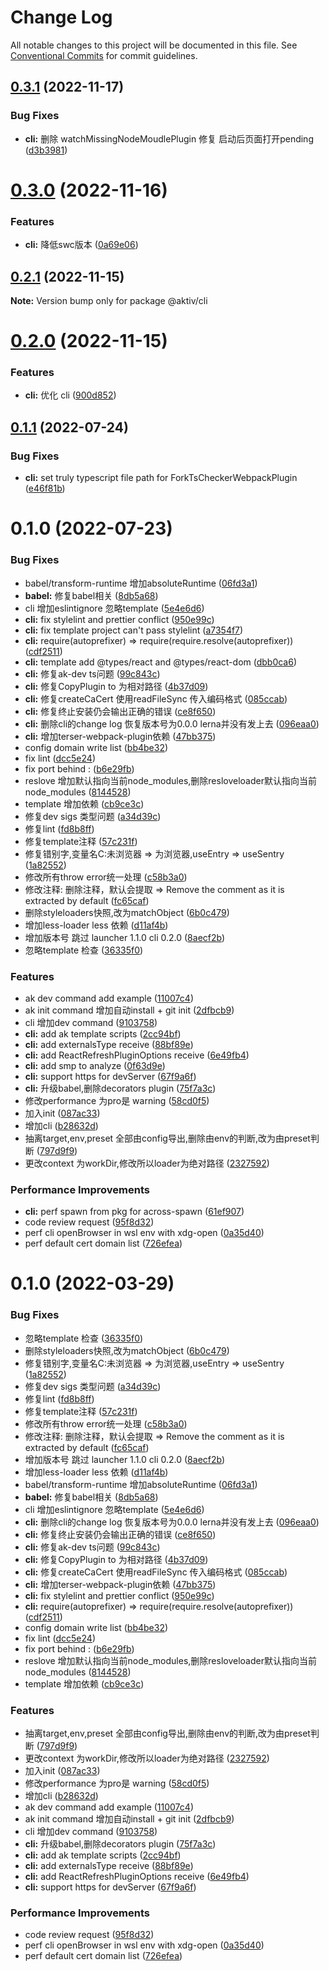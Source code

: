 # Change Log

All notable changes to this project will be documented in this file.
See [Conventional Commits](https://conventionalcommits.org) for commit guidelines.

## [0.3.1](https://github.com/myNameIsDu/aktiv/compare/@aktiv/cli@0.3.0...@aktiv/cli@0.3.1) (2022-11-17)


### Bug Fixes

* **cli:** 删除 watchMissingNodeMoudlePlugin 修复 启动后页面打开pending ([d3b3981](https://github.com/myNameIsDu/aktiv/commit/d3b398174e27dc0813f1bc885c446f7c84a5a7fd))





# [0.3.0](https://github.com/myNameIsDu/aktiv/compare/@aktiv/cli@0.2.1...@aktiv/cli@0.3.0) (2022-11-16)


### Features

* **cli:** 降低swc版本 ([0a69e06](https://github.com/myNameIsDu/aktiv/commit/0a69e0616e1b5f9d580d524f0c682b37f15e5959))





## [0.2.1](https://github.com/myNameIsDu/aktiv/compare/@aktiv/cli@0.2.0...@aktiv/cli@0.2.1) (2022-11-15)

**Note:** Version bump only for package @aktiv/cli





# [0.2.0](https://github.com/myNameIsDu/aktiv/compare/@aktiv/cli@0.1.1...@aktiv/cli@0.2.0) (2022-11-15)


### Features

* **cli:** 优化 cli ([900d852](https://github.com/myNameIsDu/aktiv/commit/900d8529e77c386f433ad304312c56b154cd6b13))





## [0.1.1](https://github.com/myNameIsDu/aktiv/compare/@aktiv/cli@0.1.0...@aktiv/cli@0.1.1) (2022-07-24)


### Bug Fixes

* **cli:** set truly typescript file path for ForkTsCheckerWebpackPlugin ([e46f81b](https://github.com/myNameIsDu/aktiv/commit/e46f81b31e33631704c8496604cc45e4d3748d45))





# 0.1.0 (2022-07-23)


### Bug Fixes

* babel/transform-runtime 增加absoluteRuntime ([06fd3a1](https://github.com/myNameIsDu/aktiv/commit/06fd3a1e8ce7e9bcc063d9d73b1e33913301d200))
* **babel:** 修复babel相关 ([8db5a68](https://github.com/myNameIsDu/aktiv/commit/8db5a68c62970c754408aed4d6f779cfae4cca4c))
* cli 增加eslintignore 忽略template ([5e4e6d6](https://github.com/myNameIsDu/aktiv/commit/5e4e6d699adfbf1dcd9fee208aa4a53c60541365))
* **cli:** fix stylelint and prettier conflict ([950e99c](https://github.com/myNameIsDu/aktiv/commit/950e99c6ee436a9fe72cb9b3a542255ce2b10d28))
* **cli:** fix template project can't pass stylelint ([a7354f7](https://github.com/myNameIsDu/aktiv/commit/a7354f71bb376918afc49d61703a74f38ca3c7f7))
* **cli:** require(autoprefixer) => require(require.resolve(autoprefixer)) ([cdf2511](https://github.com/myNameIsDu/aktiv/commit/cdf2511d5119ecd1eecd4ed875e6b3e465f95ad7))
* **cli:** template add @types/react and @types/react-dom ([dbb0ca6](https://github.com/myNameIsDu/aktiv/commit/dbb0ca6aeb06f125aa1a3ef0cc8ae82b7a738899))
* **cli:** 修复ak-dev ts问题 ([99c843c](https://github.com/myNameIsDu/aktiv/commit/99c843c29e09fe7bb98b4c0b1ec21d1d8bf45af7))
* **cli:** 修复CopyPlugin to 为相对路径 ([4b37d09](https://github.com/myNameIsDu/aktiv/commit/4b37d09ab2faefd35a922222ecdb1411c9f0572d))
* **cli:** 修复createCaCert 使用readFileSync 传入编码格式 ([085ccab](https://github.com/myNameIsDu/aktiv/commit/085ccabb6e1d6705e1d8c89384a53ba24b6b4477))
* **cli:** 修复终止安装仍会输出正确的错误 ([ce8f650](https://github.com/myNameIsDu/aktiv/commit/ce8f650bae165d19bb307e5f53d36d91411df775))
* **cli:** 删除cli的change log 恢复版本号为0.0.0 lerna并没有发上去 ([096eaa0](https://github.com/myNameIsDu/aktiv/commit/096eaa06f6b80995765c21f53ba4e049b223a9cb))
* **cli:** 增加terser-webpack-plugin依赖 ([47bb375](https://github.com/myNameIsDu/aktiv/commit/47bb3756800d795bda685bb77cfa695a8004b5b3))
* config domain write list ([bb4be32](https://github.com/myNameIsDu/aktiv/commit/bb4be32763d90430e084cbcf777924fd75d8b2fe))
* fix lint ([dcc5e24](https://github.com/myNameIsDu/aktiv/commit/dcc5e24faf6e3127ef5725b4e6c0ed17919fc10e))
* fix port behind : ([b6e29fb](https://github.com/myNameIsDu/aktiv/commit/b6e29fb2842ddd6be74beff07fdd18b1b4a49216))
* reslove 增加默认指向当前node_modules,删除resloveloader默认指向当前node_modules ([8144528](https://github.com/myNameIsDu/aktiv/commit/814452812a2a7e703f4fd963193c81752328d934))
* template 增加依赖 ([cb9ce3c](https://github.com/myNameIsDu/aktiv/commit/cb9ce3c85cf878524be40bfec3ca79cf4d37f2f8))
* 修复dev sigs 类型问题 ([a34d39c](https://github.com/myNameIsDu/aktiv/commit/a34d39cc37da4b3e973b283f7abacb3cf03ad263))
* 修复lint ([fd8b8ff](https://github.com/myNameIsDu/aktiv/commit/fd8b8ff0f248a4cddbf5a81ecd39fa59be0beafe))
* 修复template注释 ([57c231f](https://github.com/myNameIsDu/aktiv/commit/57c231fa3b048ff5e3739d1aac5ebd0f4f703ae7))
* 修复错别字,变量名C:未浏览器 => 为浏览器,useEntry => useSentry ([1a82552](https://github.com/myNameIsDu/aktiv/commit/1a82552de209e76cef50508db465942934470b13))
* 修改所有throw error统一处理 ([c58b3a0](https://github.com/myNameIsDu/aktiv/commit/c58b3a0526d8f0747d91d0910b8a41c1a9222aa4))
* 修改注释: 删除注释，默认会提取 => Remove the comment as it is extracted by default ([fc65caf](https://github.com/myNameIsDu/aktiv/commit/fc65caf58c6653c38d2e61e17893b4576ac6acfa))
* 删除styleloaders快照,改为matchObject ([6b0c479](https://github.com/myNameIsDu/aktiv/commit/6b0c4794fb4e073e35dfe9cdd750cbf6ca1810a5))
* 增加less-loader less 依赖 ([d11af4b](https://github.com/myNameIsDu/aktiv/commit/d11af4b8a1603bfa69a313c5b61d2ac44e70f057))
* 增加版本号 跳过 launcher 1.1.0 cli 0.2.0 ([8aecf2b](https://github.com/myNameIsDu/aktiv/commit/8aecf2b934546505c9a07b727ae791f2083531ea))
* 忽略template 检查 ([36335f0](https://github.com/myNameIsDu/aktiv/commit/36335f0a4e006747689a32b9a18550d10de64f77))


### Features

* ak dev command add example ([11007c4](https://github.com/myNameIsDu/aktiv/commit/11007c4c21a126236be555e09c488f567e4b8788))
* ak init command 增加自动install + git init ([2dfbcb9](https://github.com/myNameIsDu/aktiv/commit/2dfbcb96c1bbc64d86d6b60c0088c7fc5f92c68a))
* cli 增加dev command ([9103758](https://github.com/myNameIsDu/aktiv/commit/9103758f0ca8f2428db24dc558cbe31b57b71ec6))
* **cli:** add ak template scripts ([2cc94bf](https://github.com/myNameIsDu/aktiv/commit/2cc94bf3aab868269c5165f25066e5f8bed21344))
* **cli:** add externalsType receive ([88bf89e](https://github.com/myNameIsDu/aktiv/commit/88bf89e222c3dc40d1872d006ab3e413bdf05f44))
* **cli:** add ReactRefreshPluginOptions receive ([6e49fb4](https://github.com/myNameIsDu/aktiv/commit/6e49fb435ec2a1432ed2b3225da6bcf0a5f057e2))
* **cli:** add smp to analyze ([0f63d9e](https://github.com/myNameIsDu/aktiv/commit/0f63d9e1af161f47d64640cff61bf4c4c388c781))
* **cli:** support https for devServer ([67f9a6f](https://github.com/myNameIsDu/aktiv/commit/67f9a6f991753d4e11fc3ebfdd91dbc3f109c9fa))
* **cli:** 升级babel,删除decorators plugin ([75f7a3c](https://github.com/myNameIsDu/aktiv/commit/75f7a3c621a556b6c289022c1fffb591f8cb3294))
* 修改performance 为pro是 warning ([58cd0f5](https://github.com/myNameIsDu/aktiv/commit/58cd0f508060eef3ffbfd592bd9d4a2ad3973ef4))
* 加入init ([087ac33](https://github.com/myNameIsDu/aktiv/commit/087ac33c92025141bdbbfd1b28e699a880a289ff))
* 增加cli ([b28632d](https://github.com/myNameIsDu/aktiv/commit/b28632de294d0bb6082ce2ebd873c750df350ed7))
* 抽离target,env,preset 全部由config导出,删除由env的判断,改为由preset判断 ([797d9f9](https://github.com/myNameIsDu/aktiv/commit/797d9f99286bed988347feaf5c95e99dbf596c91))
* 更改context 为workDir,修改所以loader为绝对路径 ([2327592](https://github.com/myNameIsDu/aktiv/commit/23275929031ddd110e0d4c5cf73669742ad7d413))


### Performance Improvements

* **cli:** perf spawn from pkg for across-spawn ([61ef907](https://github.com/myNameIsDu/aktiv/commit/61ef907cd2f3c7685251ce4b64b6d07b741e4886))
* code review request ([95f8d32](https://github.com/myNameIsDu/aktiv/commit/95f8d32d5f2533b12034117e316d8548e89008d3))
* perf cli openBrowser in wsl env with xdg-open ([0a35d40](https://github.com/myNameIsDu/aktiv/commit/0a35d400323b2c8231515ede4fcbecbfb78519b8))
* perf default cert domain list ([726efea](https://github.com/myNameIsDu/aktiv/commit/726efea284482cf253426caffd3cad49640880b6))





# 0.1.0 (2022-03-29)


### Bug Fixes

* 忽略template 检查 ([36335f0](https://github.com/myNameIsDu/aktiv/commit/36335f0a4e006747689a32b9a18550d10de64f77))
* 删除styleloaders快照,改为matchObject ([6b0c479](https://github.com/myNameIsDu/aktiv/commit/6b0c4794fb4e073e35dfe9cdd750cbf6ca1810a5))
* 修复错别字,变量名C:未浏览器 => 为浏览器,useEntry => useSentry ([1a82552](https://github.com/myNameIsDu/aktiv/commit/1a82552de209e76cef50508db465942934470b13))
* 修复dev sigs 类型问题 ([a34d39c](https://github.com/myNameIsDu/aktiv/commit/a34d39cc37da4b3e973b283f7abacb3cf03ad263))
* 修复lint ([fd8b8ff](https://github.com/myNameIsDu/aktiv/commit/fd8b8ff0f248a4cddbf5a81ecd39fa59be0beafe))
* 修复template注释 ([57c231f](https://github.com/myNameIsDu/aktiv/commit/57c231fa3b048ff5e3739d1aac5ebd0f4f703ae7))
* 修改所有throw error统一处理 ([c58b3a0](https://github.com/myNameIsDu/aktiv/commit/c58b3a0526d8f0747d91d0910b8a41c1a9222aa4))
* 修改注释: 删除注释，默认会提取 => Remove the comment as it is extracted by default ([fc65caf](https://github.com/myNameIsDu/aktiv/commit/fc65caf58c6653c38d2e61e17893b4576ac6acfa))
* 增加版本号 跳过 launcher 1.1.0 cli 0.2.0 ([8aecf2b](https://github.com/myNameIsDu/aktiv/commit/8aecf2b934546505c9a07b727ae791f2083531ea))
* 增加less-loader less 依赖 ([d11af4b](https://github.com/myNameIsDu/aktiv/commit/d11af4b8a1603bfa69a313c5b61d2ac44e70f057))
* babel/transform-runtime 增加absoluteRuntime ([06fd3a1](https://github.com/myNameIsDu/aktiv/commit/06fd3a1e8ce7e9bcc063d9d73b1e33913301d200))
* **babel:** 修复babel相关 ([8db5a68](https://github.com/myNameIsDu/aktiv/commit/8db5a68c62970c754408aed4d6f779cfae4cca4c))
* cli 增加eslintignore 忽略template ([5e4e6d6](https://github.com/myNameIsDu/aktiv/commit/5e4e6d699adfbf1dcd9fee208aa4a53c60541365))
* **cli:** 删除cli的change log 恢复版本号为0.0.0 lerna并没有发上去 ([096eaa0](https://github.com/myNameIsDu/aktiv/commit/096eaa06f6b80995765c21f53ba4e049b223a9cb))
* **cli:** 修复终止安装仍会输出正确的错误 ([ce8f650](https://github.com/myNameIsDu/aktiv/commit/ce8f650bae165d19bb307e5f53d36d91411df775))
* **cli:** 修复ak-dev ts问题 ([99c843c](https://github.com/myNameIsDu/aktiv/commit/99c843c29e09fe7bb98b4c0b1ec21d1d8bf45af7))
* **cli:** 修复CopyPlugin to 为相对路径 ([4b37d09](https://github.com/myNameIsDu/aktiv/commit/4b37d09ab2faefd35a922222ecdb1411c9f0572d))
* **cli:** 修复createCaCert 使用readFileSync 传入编码格式 ([085ccab](https://github.com/myNameIsDu/aktiv/commit/085ccabb6e1d6705e1d8c89384a53ba24b6b4477))
* **cli:** 增加terser-webpack-plugin依赖 ([47bb375](https://github.com/myNameIsDu/aktiv/commit/47bb3756800d795bda685bb77cfa695a8004b5b3))
* **cli:** fix stylelint and prettier conflict ([950e99c](https://github.com/myNameIsDu/aktiv/commit/950e99c6ee436a9fe72cb9b3a542255ce2b10d28))
* **cli:** require(autoprefixer) => require(require.resolve(autoprefixer)) ([cdf2511](https://github.com/myNameIsDu/aktiv/commit/cdf2511d5119ecd1eecd4ed875e6b3e465f95ad7))
* config domain write list ([bb4be32](https://github.com/myNameIsDu/aktiv/commit/bb4be32763d90430e084cbcf777924fd75d8b2fe))
* fix lint ([dcc5e24](https://github.com/myNameIsDu/aktiv/commit/dcc5e24faf6e3127ef5725b4e6c0ed17919fc10e))
* fix port behind : ([b6e29fb](https://github.com/myNameIsDu/aktiv/commit/b6e29fb2842ddd6be74beff07fdd18b1b4a49216))
* reslove 增加默认指向当前node_modules,删除resloveloader默认指向当前node_modules ([8144528](https://github.com/myNameIsDu/aktiv/commit/814452812a2a7e703f4fd963193c81752328d934))
* template 增加依赖 ([cb9ce3c](https://github.com/myNameIsDu/aktiv/commit/cb9ce3c85cf878524be40bfec3ca79cf4d37f2f8))


### Features

* 抽离target,env,preset 全部由config导出,删除由env的判断,改为由preset判断 ([797d9f9](https://github.com/myNameIsDu/aktiv/commit/797d9f99286bed988347feaf5c95e99dbf596c91))
* 更改context 为workDir,修改所以loader为绝对路径 ([2327592](https://github.com/myNameIsDu/aktiv/commit/23275929031ddd110e0d4c5cf73669742ad7d413))
* 加入init ([087ac33](https://github.com/myNameIsDu/aktiv/commit/087ac33c92025141bdbbfd1b28e699a880a289ff))
* 修改performance 为pro是 warning ([58cd0f5](https://github.com/myNameIsDu/aktiv/commit/58cd0f508060eef3ffbfd592bd9d4a2ad3973ef4))
* 增加cli ([b28632d](https://github.com/myNameIsDu/aktiv/commit/b28632de294d0bb6082ce2ebd873c750df350ed7))
* ak dev command add example ([11007c4](https://github.com/myNameIsDu/aktiv/commit/11007c4c21a126236be555e09c488f567e4b8788))
* ak init command 增加自动install + git init ([2dfbcb9](https://github.com/myNameIsDu/aktiv/commit/2dfbcb96c1bbc64d86d6b60c0088c7fc5f92c68a))
* cli 增加dev command ([9103758](https://github.com/myNameIsDu/aktiv/commit/9103758f0ca8f2428db24dc558cbe31b57b71ec6))
* **cli:** 升级babel,删除decorators plugin ([75f7a3c](https://github.com/myNameIsDu/aktiv/commit/75f7a3c621a556b6c289022c1fffb591f8cb3294))
* **cli:** add ak template scripts ([2cc94bf](https://github.com/myNameIsDu/aktiv/commit/2cc94bf3aab868269c5165f25066e5f8bed21344))
* **cli:** add externalsType receive ([88bf89e](https://github.com/myNameIsDu/aktiv/commit/88bf89e222c3dc40d1872d006ab3e413bdf05f44))
* **cli:** add ReactRefreshPluginOptions receive ([6e49fb4](https://github.com/myNameIsDu/aktiv/commit/6e49fb435ec2a1432ed2b3225da6bcf0a5f057e2))
* **cli:** support https for devServer ([67f9a6f](https://github.com/myNameIsDu/aktiv/commit/67f9a6f991753d4e11fc3ebfdd91dbc3f109c9fa))


### Performance Improvements

* code review request ([95f8d32](https://github.com/myNameIsDu/aktiv/commit/95f8d32d5f2533b12034117e316d8548e89008d3))
* perf cli openBrowser in wsl env with xdg-open ([0a35d40](https://github.com/myNameIsDu/aktiv/commit/0a35d400323b2c8231515ede4fcbecbfb78519b8))
* perf default cert domain list ([726efea](https://github.com/myNameIsDu/aktiv/commit/726efea284482cf253426caffd3cad49640880b6))
